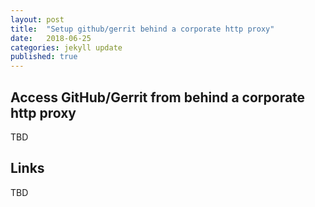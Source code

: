 ```yaml
---
layout: post
title:  "Setup github/gerrit behind a corporate http proxy"
date:   2018-06-25
categories: jekyll update
published: true
---
```

## Access GitHub/Gerrit from behind a corporate http proxy

TBD

## Links

TBD



